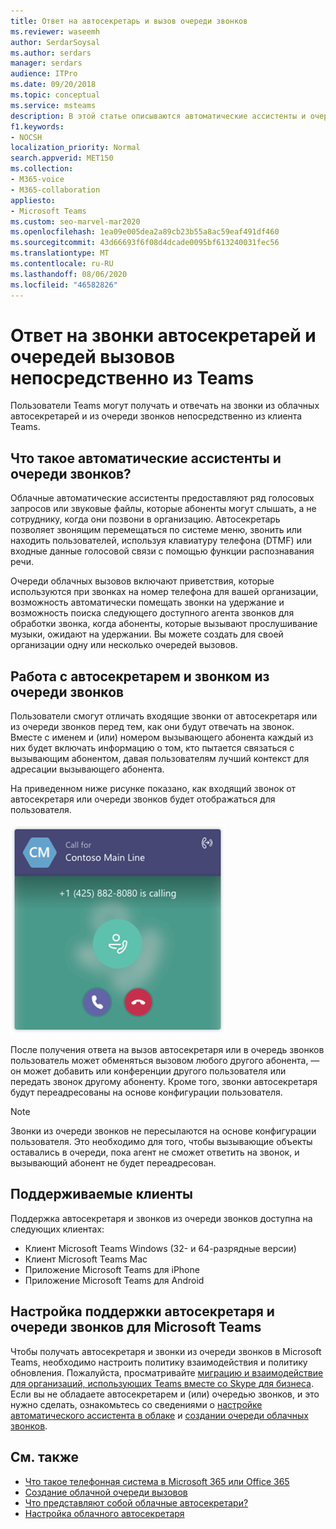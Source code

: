 ```yaml
---
title: Ответ на автосекретарь и вызов очереди звонков
ms.reviewer: waseemh
author: SerdarSoysal
ms.author: serdars
manager: serdars
audience: ITPro
ms.date: 09/20/2018
ms.topic: conceptual
ms.service: msteams
description: В этой статье описываются автоматические ассистенты и очереди звонков, а также объясняется, как можно ответить на эти звонки в Teams.
f1.keywords:
- NOCSH
localization_priority: Normal
search.appverid: MET150
ms.collection:
- M365-voice
- M365-collaboration
appliesto:
- Microsoft Teams
ms.custom: seo-marvel-mar2020
ms.openlocfilehash: 1ea09e005dea2a89cb23b55a8ac59eaf491df460
ms.sourcegitcommit: 43d66693f6f08d4dcade0095bf613240031fec56
ms.translationtype: MT
ms.contentlocale: ru-RU
ms.lasthandoff: 08/06/2020
ms.locfileid: "46582826"
---
```

<a name="answer-auto-attendant-and-call-queue-calls-directly-from-teams"></a>Ответ на звонки автосекретарей и очередей вызовов непосредственно из Teams
===========================================================

Пользователи Teams могут получать и отвечать на звонки из облачных автосекретарей и из очереди звонков непосредственно из клиента Teams.

## <a name="what-are-auto-attendants-and-call-queues"></a>Что такое автоматические ассистенты и очереди звонков?

Облачные автоматические ассистенты предоставляют ряд голосовых запросов или звуковые файлы, которые абоненты могут слышать, а не сотруднику, когда они позвони в организацию. Автосекретарь позволяет звонящим перемещаться по системе меню, звонить или находить пользователей, используя клавиатуру телефона (DTMF) или входные данные голосовой связи с помощью функции распознавания речи.

Очереди облачных вызовов включают приветствия, которые используются при звонках на номер телефона для вашей организации, возможность автоматически помещать звонки на удержание и возможность поиска следующего доступного агента звонков для обработки звонка, когда абоненты, которые вызывают прослушивание музыки, ожидают на удержании. Вы можете создать для своей организации одну или несколько очередей вызовов.

## <a name="handling-an-auto-attendant-or-call-queue-call"></a>Работа с автосекретарем и звонком из очереди звонков

Пользователи смогут отличать входящие звонки от автосекретаря или из очереди звонков перед тем, как они будут отвечать на звонок. Вместе с именем и (или) номером вызывающего абонента каждый из них будет включать информацию о том, кто пытается связаться с вызывающим абонентом, давая пользователям лучший контекст для адресации вызывающего абонента.

На приведенном ниже рисунке показано, как входящий звонок от автосекретаря или очереди звонков будет отображаться для пользователя.

![Снимок экрана с уведомлением о входящем звонке](media/answer-auto-attendant-and-call-queue-calls-image1.png)

После получения ответа на вызов автосекретаря или в очередь звонков пользователь может обменяться вызовом любого другого абонента, &#x2014; он может добавить или конференции другого пользователя или передать звонок другому абоненту. Кроме того, звонки автосекретаря будут переадресованы на основе конфигурации пользователя.

> [!NOTE] 
> Звонки из очереди звонков не пересылаются на основе конфигурации пользователя. Это необходимо для того, чтобы вызывающие объекты оставались в очереди, пока агент не сможет ответить на звонок, и вызывающий абонент не будет переадресован.

## <a name="supported-clients"></a>Поддерживаемые клиенты

Поддержка автосекретаря и звонков из очереди звонков доступна на следующих клиентах:

-    Клиент Microsoft Teams Windows (32- и 64-разрядные версии)
-    Клиент Microsoft Teams Mac
-    Приложение Microsoft Teams для iPhone
-    Приложение Microsoft Teams для Android

## <a name="configure-auto-attendant-and-call-queue-support-for-microsoft-teams"></a>Настройка поддержки автосекретаря и очереди звонков для Microsoft Teams

Чтобы получать автосекретаря и звонки из очереди звонков в Microsoft Teams, необходимо настроить политику взаимодействия и политику обновления. Пожалуйста, просматривайте [миграцию и взаимодействие для организаций, использующих Teams вместе со Skype для бизнеса](migration-interop-guidance-for-teams-with-skype.md). Если вы не обладаете автосекретарем и (или) очередью звонков, и это нужно сделать, ознакомьтесь со сведениями о [настройке автоматического ассистента в облаке](create-a-phone-system-auto-attendant.md) и [создании очереди облачных звонков](create-a-phone-system-call-queue.md).

## <a name="related-topics"></a>См. также

-    [Что такое телефонная система в Microsoft 365 или Office 365](what-is-phone-system-in-office-365.md)
-    [Создание облачной очереди вызовов](create-a-phone-system-call-queue.md)
-    [Что представляют собой облачные автосекретари?](what-are-phone-system-auto-attendants.md)
-    [Настройка облачного автосекретаря](create-a-phone-system-auto-attendant.md)

